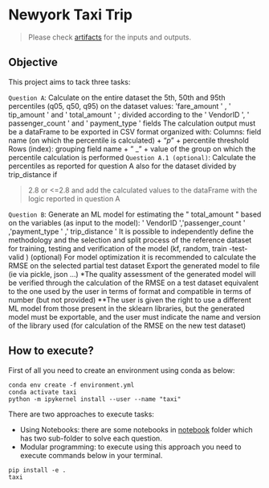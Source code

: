 # Newyork Taxi Trip 

> Please check [artifacts](./artifacts/) for the inputs and outputs.


## Objective
This project aims to tack three tasks:

`Question A`:
Calculate on the entire dataset the 5th, 50th and 95th percentiles (q05, q50, q95) on the dataset
values: 'fare_amount ' , ' tip_amount ' and ' total_amount ' ; divided according to the ' VendorID ',
' passenger_count ' and ' payment_type ' fields
The calculation output must be a dataFrame to be exported in CSV format organized with:
Columns: field name (on which the percentile is calculated) + “_p_” + percentile threshold
Rows (index): grouping field name + ” _” + value of the group on which the percentile calculation is performed
`Question A.1 (optional)`:
Calculate the percentiles as reported for question A also for the dataset divided by trip_distance if
>2.8 or <=2.8 and add the calculated values to the dataFrame with the logic reported in question A


`Question B`:
Generate an ML model for estimating the " total_amount " based on the variables (as input to the
model): ' VendorID ','passenger_count ' ,'payment_type ' ,' trip_distance '
It is possible to independently define the methodology and the selection and split process of the
reference dataset for training, testing and verification of the model (kf, random, train -test- valid )
(optional) For model optimization it is recommended to calculate the RMSE on the selected partial
test dataset
Export the generated model to file (ie via pickle, json …)
*The quality assessment of the generated model will be verified through the calculation of the RMSE on a test dataset equivalent to the one used by the user in terms of format and compatible in terms of number (but not provided)
**The user is given the right to use a different ML model from those present in the sklearn libraries, but the generated model must be exportable, and the user must indicate the name and version of the library used (for calculation of the RMSE on the new test dataset)



## How to execute?
First of all you need to create an environment using conda as below:

```
conda env create -f environment.yml
conda activate taxi
python -m ipykernel install --user --name "taxi"
```


There are two approaches to execute tasks:
- Using Notebooks: there are some notebooks in [notebook](./notebook/) folder which has two sub-folder to solve each question.
- Modular programming: to execute using this approach you need to execute commands below in your terminal.

```
pip install -e .
taxi
```